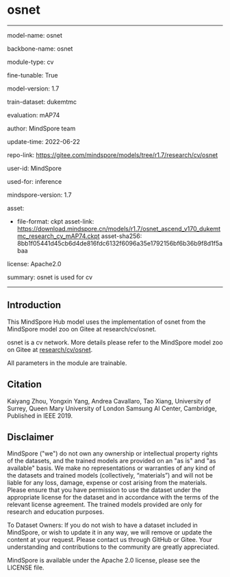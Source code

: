 # osnet

---

model-name: osnet

backbone-name: osnet

module-type: cv

fine-tunable: True

model-version: 1.7

train-dataset: dukemtmc

evaluation: mAP74

author: MindSpore team

update-time: 2022-06-22

repo-link: <https://gitee.com/mindspore/models/tree/r1.7/research/cv/osnet>

user-id: MindSpore

used-for: inference

mindspore-version: 1.7

asset:

-
    file-format: ckpt
    asset-link: <https://download.mindspore.cn/models/r1.7/osnet_ascend_v170_dukemtmc_research_cv_mAP74.ckpt>
    asset-sha256: 8bb1f05441d45cb6d4de816fdc6132f6096a35e1792156bf6b36b9f8d1f5abaa

license: Apache2.0

summary: osnet is used for cv

---

## Introduction

This MindSpore Hub model uses the implementation of osnet from the MindSpore model zoo on Gitee at research/cv/osnet.

osnet is a cv network. More details please refer to the MindSpore model zoo on Gitee at [research/cv/osnet](https://gitee.com/mindspore/models/blob/r1.7/research/cv/osnet/README.md).

All parameters in the module are trainable.

## Citation

Kaiyang Zhou, Yongxin Yang, Andrea Cavallaro, Tao Xiang, University of Surrey, Queen Mary University of London Samsung AI Center, Cambridge, Published in IEEE 2019.

## Disclaimer

MindSpore ("we") do not own any ownership or intellectual property rights of the datasets, and the trained models are provided on an "as is" and "as available" basis. We make no representations or warranties of any kind of the datasets and trained models (collectively, “materials”) and will not be liable for any loss, damage, expense or cost arising from the materials. Please ensure that you have permission to use the dataset under the appropriate license for the dataset and in accordance with the terms of the relevant license agreement. The trained models provided are only for research and education purposes.

To Dataset Owners: If you do not wish to have a dataset included in MindSpore, or wish to update it in any way, we will remove or update the content at your request. Please contact us through GitHub or Gitee. Your understanding and contributions to the community are greatly appreciated.

MindSpore is available under the Apache 2.0 license, please see the LICENSE file.
